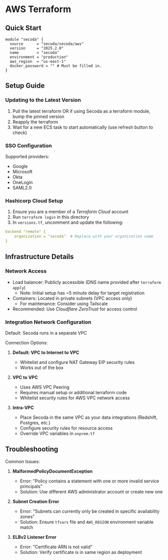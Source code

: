 # AWS Terraform

## Quick Start
```hcl
module "secoda" {
  source      = "secoda/secoda/aws"
  version     = "2025.2.0"
  name        = "secoda"
  environment = "production"
  aws_region  = "us-east-1"
  docker_password = "" # Must be filled in.
}
```

## Setup Guide

### Updating to the Latest Version
1. Pull the latest terraform OR if using Secoda as a terraform module, bump the pinned version
2. Reapply the terraform
3. Wait for a new ECS task to start automatically (use refresh button to check)

### SSO Configuration
Supported providers:
- Google
- Microsoft
- Okta
- OneLogin
- SAML2.0

### Hashicorp Cloud Setup
1. Ensure you are a member of a _Terraform Cloud_ account
2. Run `terraform login` in this directory
3. In `versions.tf`, uncomment and update the following:
```yaml
backend "remote" {
    organization = "secoda"  # Replace with your organization name
}
```

## Infrastructure Details

### Network Access
- Load balancer: Publicly accessible (DNS name provided after `terraform apply`)
  - Note: Initial setup has ~5 minute delay for target registration
- Containers: Located in private subnets (VPC access only)
  - For maintenance: Consider using Tailscale
- Recommended: Use _Cloudflare ZeroTrust_ for access control

### Integration Network Configuration
Default: Secoda runs in a separate VPC

Connection Options:
1. **Default: VPC to Internet to VPC**
   - Whitelist and configure NAT Gateway EIP security rules
   - Works out of the box

2. **VPC to VPC**
   - Uses AWS VPC Peering
   - Requires manual setup or additional terraform code
   - Whitelist security rules for AWS VPC network access

3. **Intra-VPC**
   - Place Secoda in the same VPC as your data integrations (Redshift, Postgres, etc.)
   - Configure security rules for resource access
   - Override VPC variables in `onprem.tf`

## Troubleshooting

Common Issues:
1. **MalformedPolicyDocumentException**
   - Error: "Policy contains a statement with one or more invalid service principals"
   - Solution: Use different AWS administrator account or create new one

2. **Subnet Creation Error**
   - Error: "Subnets can currently only be created in specific availability zones"
   - Solution: Ensure `tfvars` file and `AWS_REGION` environment variable match

3. **ELBv2 Listener Error**
   - Error: "Certificate ARN is not valid"
   - Solution: Verify certificate is in same region as deployment
